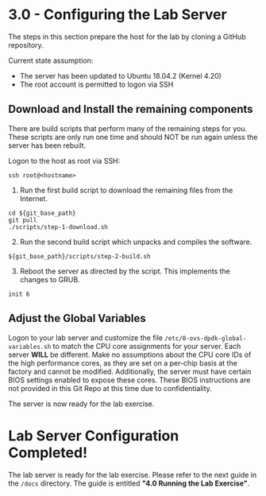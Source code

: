 # 3.0 - Configuring the Lab Server
The steps in this section prepare the host for the lab by cloning a GitHub repository.

Current state assumption:
* The server has been updated to Ubuntu 18.04.2 (Kernel 4.20)
* The root account is permitted to logon via SSH

## Download and Install the remaining components
There are build scripts that perform many of the remaining steps for you. These scripts are only run one time and should NOT be run again unless the server has been rebuilt.

Logon to the host as root via SSH:
```
ssh root@<hostname>
```

1. Run the first build script to download the remaining files from the Internet.
```
cd ${git_base_path}
git pull
./scripts/step-1-download.sh
```
2. Run the second build script which unpacks and compiles the software.
```
${git_base_path}/scripts/step-2-build.sh
```
3. Reboot the server as directed by the script. This implements the changes to GRUB.
```
init 6
```


## Adjust the Global Variables
Logon to your lab server and customize the file `/etc/0-ovs-dpdk-global-variables.sh` to match the CPU core assignments for your server. Each server **WILL** be different. Make no assumptions about the CPU core IDs of the high performance cores, as they are set on a per-chip basis at the factory and cannot be modified.
Additionally, the server must have certain BIOS settings enabled to expose these cores. These BIOS instructions are not provided in this Git Repo at this time due to confidentiality.

The server is now ready for the lab exercise.


# Lab Server Configuration Completed!
The lab server is ready for the lab exercise. 
Please refer to the next guide in the `/docs` directory. The guide is entitled **"4.0 Running the Lab Exercise"**.

